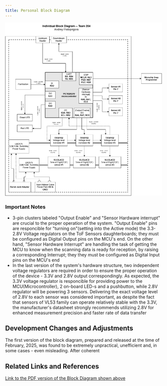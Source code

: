 ```yaml
---
title: Personal Block Diagram
---
```


![diagram_01](PBD.png "Personal Block Diagram")

### Important Notes 
- 3-pin clusters labeled "Output Enable" and "Sensor Hardware interrupt" are crucial to the proper operation of the system. "Output Enable" pins are responcible for "turning on"(setting into the Active mode) the 3.3-2.8V Voltage regulators on the ToF Sensors daughterboards; they must be configured as Digital Output pins on the MCU's end. On the other hand, "Sensor Hardware Interrupt" are handling the task of getting the MCU to know when the scanning data is ready for reception, by raising a corresponding Interrupt; they they must be configured as Digital Input pins on the MCU's end
- In the last version of the system's hardware structure, two independent voltage regulators are required in order to ensure the proper operation of the device - 3.3V and 2.8V output correspondingly. As expected, the 3.3V voltage regulator is responcible for providing power to the MCU(Microcontroller), 2 on-board LED-s and a pushbutton, while 2.8V regulator will be powering 3 sensors. Delivering the exact voltage level of 2.8V to each sensor was considered important, as despite the fact that sensors of VL53 family can operate relatively stable with the 3.3V, the manufacturer's datasheet strongly recommends utilizing 2.8V for enhanced measurement precision and faster rate of data transfer

## Development Changes and Adjustments

The first version of the block diagram, prepared and released at the time of February, 2025, was found to be extremely unpractical, unefficient and, in some cases - even misleading. After coherent  



## Related Links and References
[Link to the PDF version of the Block Diagram shown above](https://github.com/LordAndrey17/andreypodoprigora.github.io/blob/main/docs/PBD.pdf)
